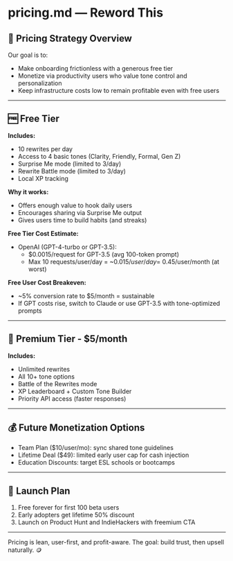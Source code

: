 # pricing.md — Reword This

## 🎯 Pricing Strategy Overview
Our goal is to:
- Make onboarding frictionless with a generous free tier
- Monetize via productivity users who value tone control and personalization
- Keep infrastructure costs low to remain profitable even with free users

---

## 🆓 Free Tier
**Includes:**
- 10 rewrites per day
- Access to 4 basic tones (Clarity, Friendly, Formal, Gen Z)
- Surprise Me mode (limited to 3/day)
- Rewrite Battle mode (limited to 3/day)
- Local XP tracking

**Why it works:**
- Offers enough value to hook daily users
- Encourages sharing via Surprise Me output
- Gives users time to build habits (and streaks)

**Free Tier Cost Estimate:**
- OpenAI (GPT-4-turbo or GPT-3.5):
  - $0.0015/request for GPT-3.5 (avg 100-token prompt)
  - Max 10 requests/user/day = ~$0.015/user/day = ~$0.45/user/month (at worst)

**Free User Cost Breakeven:**
- ~5% conversion rate to $5/month = sustainable
- If GPT costs rise, switch to Claude or use GPT-3.5 with tone-optimized prompts

---

## 💎 Premium Tier - $5/month
**Includes:**
- Unlimited rewrites
- All 10+ tone options
- Battle of the Rewrites mode
- XP Leaderboard + Custom Tone Builder
- Priority API access (faster responses)

---

## 💰 Future Monetization Options
- Team Plan ($10/user/mo): sync shared tone guidelines
- Lifetime Deal ($49): limited early user cap for cash injection
- Education Discounts: target ESL schools or bootcamps

---

## 🚀 Launch Plan
1. Free forever for first 100 beta users
2. Early adopters get lifetime 50% discount
3. Launch on Product Hunt and IndieHackers with freemium CTA

---

Pricing is lean, user-first, and profit-aware. The goal: build trust, then upsell naturally. 🪙

